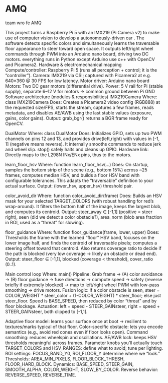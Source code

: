 # AMQ
team wro fe AMQ


This project turns a Raspberry Pi 5 with an IMX219 (Pi Camera v2) to make use of computer vision to develop a autonomously-driven car . The software detects specific colors and simultaneously learns the traversable floor appearance to steer toward open space. It outputs left/right wheel commands through PWM into an Arduino nano board, driving two DC motors. everything runs in Python except Arduino use c++ with OpenCV and Picamera2.
Hardware & electromechanical mapping Compute/controller: Raspberry Pi 5 (runs all perception + control; it is the “controller”). Camera: IMX219 via CSI; captured with Picamera2 at e.g. 640×360 @ 30 FPS for low latency. Motor driver: Arduino nano board Motors: Two DC gear motors (differential drive). Power: 5 V rail for Pi (stable supply), separate 6–12 V for motors → common ground between Pi GND 
Software architecture (modules & responsibilities) IMX219Camera Where: class IMX219Camera Does: Creates a Picamera2 video config (RGB888) at the requested size/FPS, starts the stream, captures a few frames, reads metadata, and disables AE/AWB using the last stable values (exposure, gains, color gains). Output: grab_bgr() returns a BGR frame ready for OpenCV.

DualMotor Where: class DualMotor Does: Initializes GPIO, sets up two PWM channels on pins 12 and 13, and provides drive(left,right) with values in [-1, 1] (negative means reverse). It internally smooths commands to reduce jerk and wheel slip. stop() safely halts and cleans up GPIO. Hardware link: Directly maps to the L298N INx/ENx pins, thus to the motors.

learn_floor_hsv Where: function learn_floor_hsv(...) Does: On startup, samples the bottom strip of the scene (e.g., bottom 15%) across ~25 frames, computes median HSV, and builds a floor HSV band with configurable tolerances. This adapts the “traversable” definition to your actual surface. Output: (lower_hsv, upper_hsv) threshold pair.

color_avoid_dir Where: function color_avoid_dir(frame) Does: Builds an HSV mask for your selected TARGET_COLORS (with robust handling for red’s wrap-around). It filters the bottom half of the image, keeps the largest blob, and computes its centroid. Output: steer_away ∈ [-1,1] (positive = steer right), seen (did we detect a color obstacle?), area_norm (blob area fraction in ROI, used as a “threat” for slowing).

floor_guidance Where: function floor_guidance(frame, lower, upper) Does: Thresholds the frame with the learned “floor” HSV band, focuses on the lower image half, and finds the centroid of traversable pixels; computes a steering offset toward that centroid. Also returns coverage ratio to decide if the path is blocked (very low coverage → likely an obstacle or dead end). Output: steer_floor ∈ [-1,1], blocked (coverage < threshold), cover_ratio (0..1).

Main control loop Where: main() Pipeline: Grab frame → (A) color avoidance → (B) floor guidance → fuse directions → compute speed → safety (reverse briefly if extremely blocked) → map to left/right wheel PWM with low-pass smoothing → drive motors. Fusion logic: if a color obstacle is seen, steer = COLOR_WEIGHT * steer_color + (1-COLOR_WEIGHT) * steer_floor; else just steer_floor. Speed is BASE_SPEED, then reduced by color “threat” and by floor blockage. Actuation: left = speed - STEER_GAINsteer, right = speed + STEER_GAINsteer, both clipped to [-1,1].

Adaptive floor model: learns your surface once at boot → resilient to textures/marks typical of that floor. Color-specific obstacle: lets you encode semantics (e.g., avoid red cones even if floor looks open). Command smoothing: reduces wheelspin and oscillations. AE/AWB lock: keeps HSV thresholds meaningful across frames. Parameter knobs you’ll actually touch TARGET_COLORS and HSV_RANGES: define what to avoid; tune per lighting. ROI settings: FOCUS_BAND_Y0, ROI_FLOOR_Y determine where we “look.” Thresholds: AREA_MIN_PIXELS, FLOOR_BLOCK_THRESH, FLOOR_HARD_BLOCK. Dynamics: BASE_SPEED, STEER_GAIN, SMOOTH_ALPHA, COLOR_WEIGHT, SLOW_BY_COLOR. Reverse behavior: REVERSE_SPEED, REVERSE_TIME.

